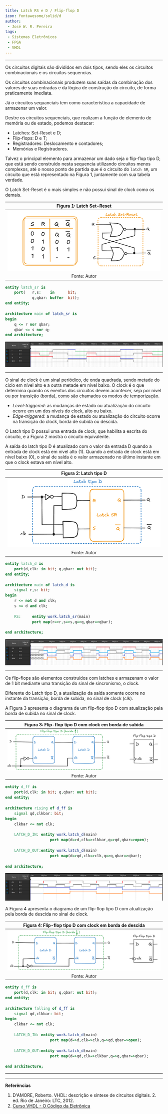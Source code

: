 ```yaml
---
title: Latch RS e D / Flip-flop D
icon: fontawesome/solid/d
author:
 - José W. R. Pereira
tags:
 - Sistemas Eletrônicos
 - FPGA
 - VHDL
---
```




---

Os circuitos digitais são divididos em dois tipos, sendo eles os circuitos combinacionais e os circuitos sequencias.

Os circuitos combinacionais produzem suas saídas da combinação dos valores de suas entradas e da lógica de construção do circuito, de forma praticamente imediata. 

Já o circuitos sequanciais tem como característica a capacidade de armazenar um valor. 

Destre os circuitos sequenciais, que realizam a função de elemento de memória ou de estado, podemos destacar:

- Latches: Set-Reset e D;
- Flip-flops: D e T;
- Registradores: Deslocamento e contadores;
- Memórias e Registradores.

Talvez o principal elemento para armazenar um dado seja o flip-flop tipo D, que está sendo construído nesta sequencia utilizando circuitos menos complexos, até o nosso ponto de partida que é o circuito do `latch SR`, um circuito que está representado na Figura 1, juntamente com sua tabela verdade.

O Latch Set-Reset é o mais simples e não possui sinal de clock como os demais.

| Figura 1: Latch Set-Reset       |
|:-------------------------------:|
| ![latchSR](img/v03-latchSR.png) |
| Fonte: Autor                    |


```vhdl title='latch_sr.vhdl'
entity latch_sr is
	port(   r,s:    in      bit; 
            q,qbar: buffer  bit);
end entity;

architecture main of latch_sr is
begin
	q <= r nor qbar;
	qbar <= s nor q;
end architecture;
```

![latchSR-wave](img/v03-latchSR-wave.png)


---

O sinal de clock é um sinal periódico, de onda quadrada, sendo metade do ciclo em nível alto e a outra metade em nível baixo. O clock é o que determina quando os eventos dos circuitos devem acontecer, seja por nível ou por transição (borda), como são chamados os modos de temporização.

- *Level-triggered*: as mudanças de estado ou atualização do circuito ocorre em um dos níveis do clock, alto ou baixo.
- *Edge-triggered*: a mudança de estado ou atualização do circuito ocorre na transição do clock, borda de subida ou descida.

O Latch tipo D possui uma entrada de clock, que habilita a escrita do circuito, e a Figura 2 mostra o circuito equivalente.

A saída do latch tipo D é atualizado com o valor da entrada D quando a entrada de clock está em nível alto (1). Quando a entrada de clock está em nível baixo (0), o sinal de saída é o valor armazenado no último instante em que o clock estava em nível alto. 

| Figura 2: Latch tipo D          |
|:-------------------------------:|
| ![latchD](img/v03-latchD.png)   |
| Fonte: Autor                    |


```vhdl title="latch_d.vhdl"
entity latch_d is
	port(d,clk: in bit; q,qbar: out bit);
end entity;

architecture main of latch_d is
	signal r,s: bit;
begin
	r <= not d and clk;
	s <= d and clk;

	RS: 	entity work.latch_sr(main) 
			port map(r=>r,s=>s,q=>q,qbar=>qbar);
	
end architecture;
```
![latchD-wave](img/v03-latchD-wave.png)


---

Os flip-flops são elementos construídos com latches e armazenam o valor de 1 bit mediante uma transição do sinal de sincronismo, o clock. 

Diferente do Latch tipo D, a atualização da saída somente ocorre no instante da transição, borda de subida, no sinal de clock (clk). 

A Figura 3 apresenta o diagrama de um flip-flop tipo D com atualização pela borda de subida no sinal de clock. 

| Figura 3: Flip-flop tipo D com clock em borda de subida |
|:-------------------------------:|
| ![dff-rising](img/v03-dff_rising.png) |
| Fonte: Autor                    |


```vhdl title="d_ff.vhdl"
entity d_ff is 
	port(d,clk: in bit; q,qbar: out bit);
end entity;

architecture rising of d_ff is
	signal qd,clkbar: bit;
begin
	clkbar <= not clk;

	LATCH_D_IN:	entity work.latch_d(main) 
					port map(d=>d,clk=>clkbar,q=>qd,qbar=>open);

	LATCH_D_OUT:entity work.latch_d(main) 
					port map(d=>qd,clk=>clk,q=>q,qbar=>qbar);
	
end architecture;
```
![Dff-wave](img/v03-dff-wave.png)




A Figura 4 apresenta o diagrama de um flip-flop tipo D com atualização pela borda de descida no sinal de clock. 

| Figura 4: Flip-flop tipo D com clock em borda de descida |
|:-------------------------------:|
| ![dff-falling](img/v03-dff_falling.png) |
| Fonte: Autor                    |


```vhdl title="d_ff.vhdl"
entity d_ff is 
	port(d,clk: in bit; q,qbar: out bit);
end entity;

architecture falling of d_ff is
	signal qd,clkbar: bit;
begin
	clkbar <= not clk;

	LATCH_D_IN:	entity work.latch_d(main) 
					port map(d=>d,clk=>clk,q=>qd,qbar=>open);

	LATCH_D_OUT:entity work.latch_d(main) 
					port map(d=>qd,clk=>clkbar,q=>q,qbar=>qbar);
	
end architecture;
```

---

---

**Referências**

1. D'AMORE, Roberto. VHDL: descrição e síntese de circuitos digitais. 2. ed. Rio
de Janeiro: LTC, 2012.
1. [Curso VHDL - O Código da Eletrônica](https://youtube.com/playlist?list=PLYE3wKnWQbHDdnb3FsDkNx2tj8xoQAPtN&si=7aHA5SoGaX29JoGp)
